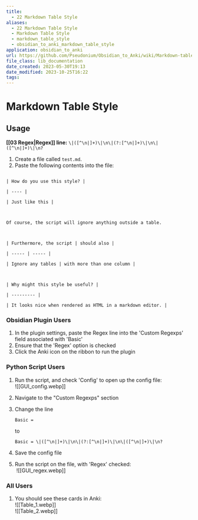 ```yaml
---
title:
  - 22 Markdown Table Style
aliases:
  - 22 Markdown Table Style
  - Markdown Table Style
  - markdown_table_style
  - obsidian_to_anki_markdown_table_style
application: obsidian_to_anki
url: https://github.com/Pseudonium/Obsidian_to_Anki/wiki/Markdown-table-style
file_class: lib_documentation
date_created: 2023-05-30T19:13
date_modified: 2023-10-25T16:22
tags: 
---
```

# Markdown Table Style

## Usage

**[[03 Regex|Regex]] line:** `\|([^\n|]+)\|\n\|(?:[^\n|]+)\|\n\|([^\n|]+)\|\n?`

1. Create a file called `test.md`.
2. Paste the following contents into the file:

```

| How do you use this style? |

| ---- |

| Just like this |

  

Of course, the script will ignore anything outside a table.

  

| Furthermore, the script | should also |

| ----- | ----- |

| Ignore any tables | with more than one column |

  

| Why might this style be useful? |

| --------- |

| It looks nice when rendered as HTML in a markdown editor. |

```

### Obsidian Plugin Users

1. In the plugin settings, paste the Regex line into the 'Custom Regexps' field associated with 'Basic'
2. Ensure that the 'Regex' option is checked
3. Click the Anki icon on the ribbon to run the plugin

### Python Script Users

1. Run the script, and check 'Config' to open up the config file:  
   ![[GUI_config.webp]]
2. Navigate to the "Custom Regexps" section
3. Change the line

   ```
   Basic =  
   ```

   to  

   ```
   Basic = \|([^\n|]+)\|\n\|(?:[^\n|]+)\|\n\|([^\n|]+)\|\n?
   ```

4. Save the config file
5. Run the script on the file, with 'Regex' checked:  
    ![[GUI_regex.webp]]

### All Users

1. You should see these cards in Anki:  
   ![[Table_1.webp]]  
   ![[Table_2.webp]]
